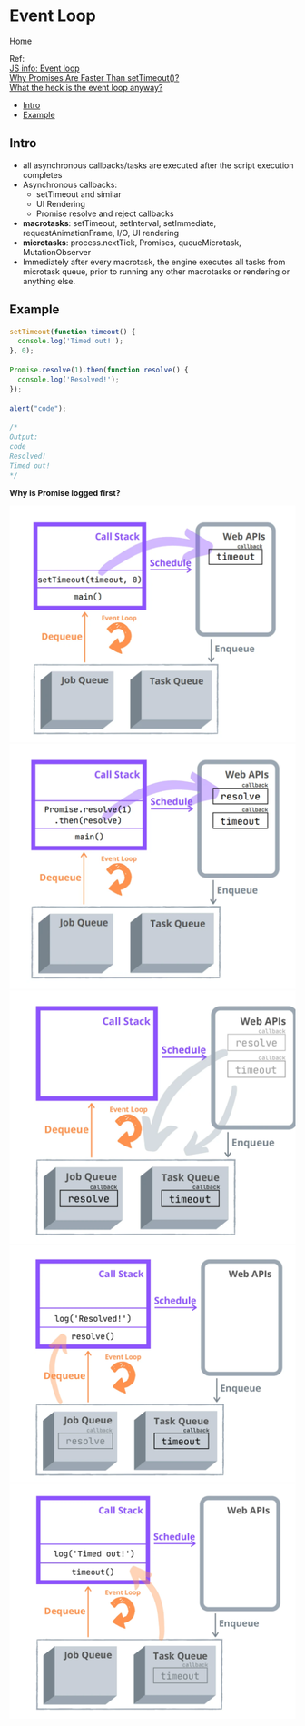 # Event Loop <!-- omit in toc -->

[Home](../README.md)

Ref:  
[JS info: Event loop](https://javascript.info/event-loop)  
[Why Promises Are Faster Than setTimeout()?](https://dmitripavlutin.com/javascript-promises-settimeout/)  
[What the heck is the event loop anyway?](https://www.youtube.com/watch?v=8aGhZQkoFbQ)  


- [Intro](#intro)
- [Example](#example)

## Intro
- all asynchronous callbacks/tasks are executed after the script execution completes
- Asynchronous callbacks:
  - setTimeout and similar
  - UI Rendering
  - Promise resolve and reject callbacks
- **macrotasks**: setTimeout, setInterval, setImmediate, requestAnimationFrame, I/O, UI rendering
- **microtasks**: process.nextTick, Promises, queueMicrotask, MutationObserver
- Immediately after every macrotask, the engine executes all tasks from microtask queue, prior to running any other macrotasks or rendering or anything else.

## Example

```js
setTimeout(function timeout() {
  console.log('Timed out!');
}, 0);

Promise.resolve(1).then(function resolve() {
  console.log('Resolved!');
});

alert("code");

/*
Output:
code
Resolved!
Timed out!
*/
```

**Why is Promise logged first?**

![](images/schedule-timeout.png)
![](images/schedule-promise.png)
![](images/assign-to-queue.png)
![](images/execute-job.png)
![](images/execute-task.png)

